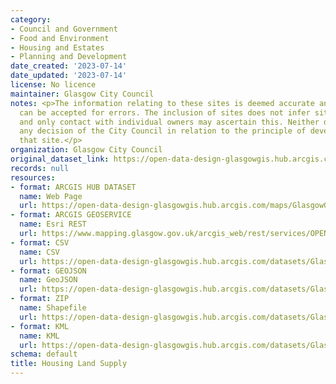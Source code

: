 ```yaml
---
category:
- Council and Government
- Food and Environment
- Housing and Estates
- Planning and Development
date_created: '2023-07-14'
date_updated: '2023-07-14'
license: No licence
maintainer: Glasgow City Council
notes: <p>The information relating to these sites is deemed accurate and no responsibility
  can be accepted for errors. The inclusion of sites does not infer site availability
  and only contact with individual owners may ascertain this. Neither does it pre-empt
  any decision of the City Council in relation to the principle of development on
  that site.</p>
organization: Glasgow City Council
original_dataset_link: https://open-data-design-glasgowgis.hub.arcgis.com/maps/GlasgowGIS::housing-land-supply-3
records: null
resources:
- format: ARCGIS HUB DATASET
  name: Web Page
  url: https://open-data-design-glasgowgis.hub.arcgis.com/maps/GlasgowGIS::housing-land-supply-3
- format: ARCGIS GEOSERVICE
  name: Esri REST
  url: https://www.mapping.glasgow.gov.uk/arcgis_web/rest/services/OPEN_DATA/GCC_Housing_Land_Supply/MapServer/0
- format: CSV
  name: CSV
  url: https://open-data-design-glasgowgis.hub.arcgis.com/datasets/GlasgowGIS::housing-land-supply-3.csv?where=1=1&outSR=%7B%22latestWkid%22%3A27700%2C%22wkid%22%3A27700%7D
- format: GEOJSON
  name: GeoJSON
  url: https://open-data-design-glasgowgis.hub.arcgis.com/datasets/GlasgowGIS::housing-land-supply-3.geojson?where=1=1&outSR=%7B%22latestWkid%22%3A27700%2C%22wkid%22%3A27700%7D
- format: ZIP
  name: Shapefile
  url: https://open-data-design-glasgowgis.hub.arcgis.com/datasets/GlasgowGIS::housing-land-supply-3.zip?where=1=1&outSR=%7B%22latestWkid%22%3A27700%2C%22wkid%22%3A27700%7D
- format: KML
  name: KML
  url: https://open-data-design-glasgowgis.hub.arcgis.com/datasets/GlasgowGIS::housing-land-supply-3.kml?where=1=1&outSR=%7B%22latestWkid%22%3A27700%2C%22wkid%22%3A27700%7D
schema: default
title: Housing Land Supply
---
```

